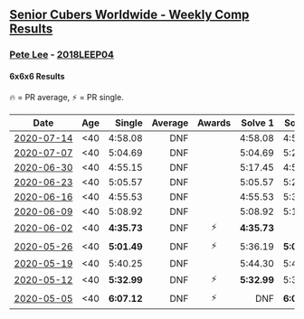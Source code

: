 <style>table {white-space: nowrap;}</style>

## [Senior Cubers Worldwide - Weekly Comp Results](/scw-comp/results/)
### [Pete Lee](README.md) - [2018LEEP04](https://www.worldcubeassociation.org/persons/2018LEEP04?event=666)
#### 6x6x6 Results

<span style="white-space: nowrap;">🔥 = PR average</span>, <span style="white-space: nowrap;">⚡ = PR single</span>.

| Date | Age | Single | Average | Awards | Solve 1 | Solve 2 | Solve 3 | Video |
| :--: | :--: | --: | --: | :--: | --: | --: | --: | :-- |
| [2020-07-14](../../results/2020-07-14/666.md) | <40 | 4:58.08 | DNF |  | 4:58.08 | 4:59.56 | DNS | [Link](https://www.facebook.com/events/2729568740635198?view=permalink&id=2730389147219824) |
| [2020-07-07](../../results/2020-07-07/666.md) | <40 | 5:04.69 | DNF |  | 5:04.69 | 5:25.96 | DNS | [Link](https://www.facebook.com/events/307625317040136?view=permalink&id=308488300287171) |
| [2020-06-30](../../results/2020-06-30/666.md) | <40 | 4:55.15 | DNF |  | 5:17.45 | 4:55.15 | DNS | [Link](https://www.facebook.com/events/284746466306313?view=permalink&id=285784319535861) |
| [2020-06-23](../../results/2020-06-23/666.md) | <40 | 5:05.57 | DNF |  | 5:05.57 | 5:24.81 | DNS | [Link](https://www.facebook.com/events/268636114456043?view=permalink&id=269490254370629) |
| [2020-06-16](../../results/2020-06-16/666.md) | <40 | 4:55.53 | DNF |  | 4:55.53 | 5:38.96 | DNS | [Link](https://www.facebook.com/events/256188575607890?view=permalink&id=257231552170259) |
| [2020-06-09](../../results/2020-06-09/666.md) | <40 | 5:08.92 | DNF |  | 5:08.92 | 5:15.76 | DNS | [Link](https://www.facebook.com/events/1130228284009045?view=permalink&id=1131240830574457) |
| [2020-06-02](../../results/2020-06-02/666.md) | <40 | **4:35.73** | DNF | ⚡ | **4:35.73** | DNF | DNS | [Link](https://www.facebook.com/events/573401076937046?view=permalink&id=574505536826600) |
| [2020-05-26](../../results/2020-05-26/666.md) | <40 | **5:01.49** | DNF | ⚡ | 5:36.19 | **5:01.49** | DNS | [Link](https://www.facebook.com/events/637852836799991?view=permalink&id=638586916726583) |
| [2020-05-19](../../results/2020-05-19/666.md) | <40 | 5:40.25 | DNF |  | 5:44.30 | 5:40.25 | DNS | [Link](https://www.facebook.com/events/201300894172579?view=permalink&id=201971677438834) |
| [2020-05-12](../../results/2020-05-12/666.md) | <40 | **5:32.99** | DNF | ⚡ | **5:32.99** | 5:35.76 | DNS | [Link](https://www.facebook.com/events/276138643524223?view=permalink&id=276961166775304) |
| [2020-05-05](../../results/2020-05-05/666.md) | <40 | **6:07.12** | DNF | ⚡ | DNF | **6:07.12** | DNS | [Link](https://www.facebook.com/events/557526585195168?view=permalink&id=558442738436886) |


<!-- Global site tag (gtag.js) - Google Analytics -->
<script async src="https://www.googletagmanager.com/gtag/js?id=UA-86348435-3"></script>
<script>window.dataLayer = window.dataLayer || []; function gtag() {dataLayer.push(arguments);} gtag('js', new Date()); gtag('config', 'UA-86348435-3');</script>
